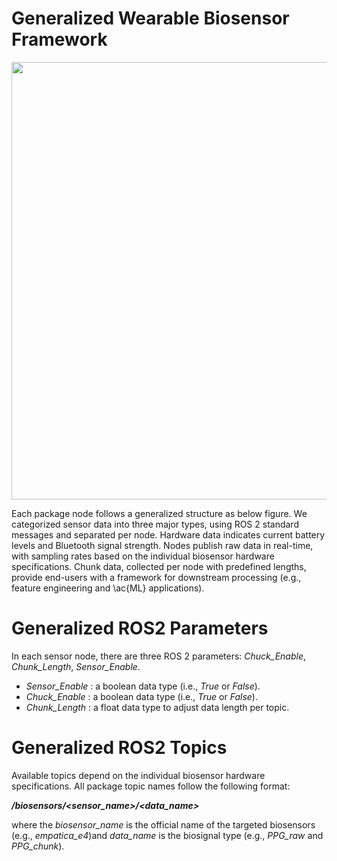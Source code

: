 #  Generalized Wearable Biosensor Framework
<p align="center">
<img src="https://github.com/SMARTlab-Purdue/ros2-foxy-wearable-biosensors/blob/master/media/img/ros2_node_structure-1.jpg" width="700" >
</p>

Each package node follows a generalized structure as below figure. We categorized sensor data into three major types, using ROS 2 standard messages and separated per node. Hardware data indicates current battery levels and Bluetooth signal strength. Nodes publish raw data in real-time, with sampling rates based on the individual biosensor hardware specifications. 
Chunk data, collected per node with predefined lengths, provide end-users with a framework for downstream processing (e.g., feature engineering and \ac{ML} applications). 

# Generalized ROS2 Parameters
In each sensor node, there are three ROS 2 parameters: _Chuck_Enable_, _Chunk_Length_, _Sensor_Enable_.

* _Sensor_Enable_ : a boolean data type (i.e., _True_ or _False_).
* _Chuck_Enable_ : a boolean data type (i.e., _True_ or _False_).
* _Chunk_Length_ : a float data type to adjust data length per topic. 


# Generalized ROS2 Topics
Available topics depend on the individual biosensor hardware specifications. All package topic names follow the following format:

_**/biosensors/<sensor_name>/<data_name>**_

where the _biosensor_name_ is the official name of the targeted biosensors (e.g., _empatica_e4_)and _data_name_ is the biosignal type (e.g., _PPG_raw_ and _PPG_chunk_).
